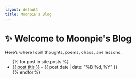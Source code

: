 ```yaml
---
layout: default
title: Moonpie's Blog
---
```


# ✨ Welcome to Moonpie's Blog
Here’s where I spill thoughts, poems, chaos, and lessons.

<ul>
  {% for post in site.posts %}
    <li>
      <a href="{{ post.url }}">{{ post.title }}</a> – {{ post.date | date: "%B %d, %Y" }}
    </li>
  {% endfor %}
</ul>
